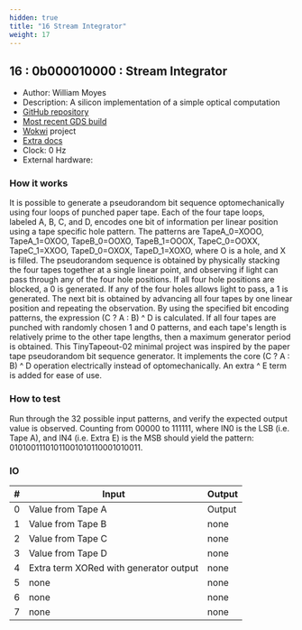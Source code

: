 ```yaml
---
hidden: true
title: "16 Stream Integrator"
weight: 17
---
```


## 16 : 0b000010000 : Stream Integrator

* Author: William Moyes
* Description: A silicon implementation of a simple optical computation
* [GitHub repository](https://github.com/moyesw/tt02-moyesw-StreamIntegrator)
* [Most recent GDS build](https://github.com/moyesw/tt02-moyesw-StreamIntegrator/actions/runs/3357095237)
* [Wokwi](https://wokwi.com/projects/346553315158393428) project
* [Extra docs]()
* Clock: 0 Hz
* External hardware: 



### How it works

It is possible to generate a pseudorandom bit sequence optomechanically using four loops of punched paper tape. Each of the four tape loops, labeled A, B, C, and D, encodes one bit of information per linear position using a tape specific hole pattern. The patterns are TapeA_0=XOOO, TapeA_1=OXOO, TapeB_0=OOXO, TapeB_1=OOOX, TapeC_0=OOXX, TapeC_1=XXOO, TapeD_0=OXOX, TapeD_1=XOXO, where O is a hole, and X is filled. The pseudorandom sequence is obtained by physically stacking the four tapes together at a single linear point, and observing if light can pass through any of the four hole positions. If all four hole positions are blocked, a 0 is generated. If any of the four holes allows light to pass, a 1 is generated. The next bit is obtained by advancing all four tapes by one linear position and repeating the observation. By using the specified bit encoding patterns, the expression (C ? A : B) ^ D is calculated. If all four tapes are punched with randomly chosen 1 and 0 patterns, and each tape's length is relatively prime to the other tape lengths, then a maximum generator period is obtained. This TinyTapeout-02 minimal project was inspired by the paper tape pseudorandom bit sequence generator. It implements the core (C ? A : B) ^ D operation electrically instead of optomechanically. An extra ^ E term is added for ease of use.

### How to test

Run through the 32 possible input patterns, and verify the expected output value is observed. Counting from 00000 to 111111, where IN0 is the LSB (i.e. Tape A), and IN4 (i.e. Extra E) is the MSB should yield the pattern: 01010011101011001010110001010011.

### IO

| # | Input        | Output       |
|---|--------------|--------------|
| 0 | Value from Tape A  | Output |
| 1 | Value from Tape B  | none |
| 2 | Value from Tape C  | none |
| 3 | Value from Tape D  | none |
| 4 | Extra term XORed with generator output  | none |
| 5 | none  | none |
| 6 | none  | none |
| 7 | none  | none |
